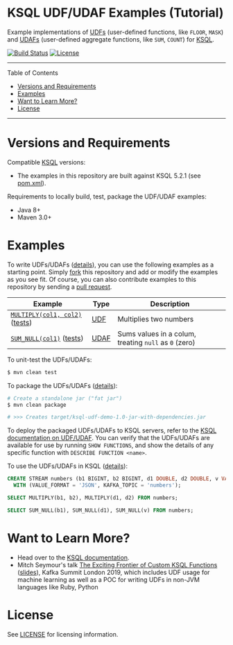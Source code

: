 # KSQL UDF/UDAF Examples (Tutorial)

Example implementations of
[UDFs](https://docs.confluent.io/current/ksql/docs/developer-guide/udf.html) (user-defined functions, like `FLOOR`, `MASK`) and
[UDAFs](https://docs.confluent.io/current/ksql/docs/developer-guide/udf.html) (user-defined aggregate functions, like `SUM`, `COUNT`)
for [KSQL](https://github.com/confluentinc/ksql).

[![Build Status](https://travis-ci.org/miguno/ksql-udf-examples.svg?branch=master)](https://travis-ci.org/miguno/ksql-udf-examples)
[![License](http://img.shields.io/:license-Apache%202-red.svg)](http://www.apache.org/licenses/LICENSE-2.0.txt)

---

Table of Contents

* <a href="#Requirements">Versions and Requirements</a>
* <a href="#Examples">Examples</a>
* <a href="#Learn">Want to Learn More?</a>
* <a href="#License">License</a>

---

<a name="Requirements"></a>

# Versions and Requirements

Compatible [KSQL](https://github.com/confluentinc/ksql) versions:

* The examples in this repository are built against KSQL 5.2.1 (see [pom.xml](pom.xml#L28)).

Requirements to locally build, test, package the UDF/UDAF examples:

* Java 8+
* Maven 3.0+


<a name="Examples"></a>

# Examples

To write UDFs/UDAFs ([details](https://docs.confluent.io/current/ksql/docs/developer-guide/udf.html)), you can use
the following examples as a starting point. Simply [fork](https://github.com/miguno/ksql-udf-examples/fork) this
repository and add or modify the examples as you see fit. Of course, you can also contribute examples to this
repository by sending a [pull request](https://github.com/miguno/ksql-udf-examples/pulls).

| Example                                  | Type      | Description                                           |
| ---------------------------------------- | --------- | ----------------------------------------------------- |
| [`MULTIPLY(col1, col2)`][1] ([tests][2]) | [UDF][5]  | Multiplies two numbers                                |
| [`SUM_NULL(col1)`][3] ([tests][4])       | [UDAF][5] | Sums values in a colum, treating `null` as `0` (zero) |

[1]: src/main/java/com/miguno/ksql/udfdemo/udf/MultiplyUdf.java
[2]: src/test/java/com/miguno/ksql/udfdemo/udf/MultiplyUdfTest.java
[3]: src/main/java/com/miguno/ksql/udfdemo/udaf/SumUdaf.java
[4]: src/test/java/com/miguno/ksql/udfdemo/udaf/SumUdafTest.java
[5]: https://docs.confluent.io/current/ksql/docs/developer-guide/udf.html

To unit-test the UDFs/UDAFs:

```bash
$ mvn clean test
```

To package the UDFs/UDAFs ([details](https://docs.confluent.io/current/ksql/docs/developer-guide/implement-a-udf.html#build-the-udf-package)):

```bash
# Create a standalone jar ("fat jar")
$ mvn clean package

# >>> Creates target/ksql-udf-demo-1.0-jar-with-dependencies.jar
```

To deploy the packaged UDFs/UDAFs to KSQL servers, refer to the
[KSQL documentation on UDF/UDAF](https://docs.confluent.io/current/ksql/docs/developer-guide/udf.html#deploying).
You can verify that the UDFs/UDAFs are available for use by running `SHOW FUNCTIONS`, and show the details of
any specific function with `DESCRIBE FUNCTION <name>`.

To use the UDFs/UDAFs in KSQL ([details]()):

```sql
CREATE STREAM numbers (b1 BIGINT, b2 BIGINT, d1 DOUBLE, d2 DOUBLE, v VARCHAR)
  WITH (VALUE_FORMAT = 'JSON', KAFKA_TOPIC = 'numbers');

SELECT MULTIPLY(b1, b2), MULTIPLY(d1, d2) FROM numbers;

SELECT SUM_NULL(b1), SUM_NULL(d1), SUM_NULL(v) FROM numbers;
```


<a name="Learn"></a>

# Want to Learn More?

* Head over to the [KSQL documentation](https://docs.confluent.io/current/ksql/).
* Mitch Seymour's talk [The Exciting Frontier of Custom KSQL Functions](https://kafka-summit.org/sessions/exciting-frontier-custom-ksql-functions/) ([slides](http://blog.mitchseymour.com/presentations/kafka-summit-london-2019/slides/#/)), Kafka Summit London 2019, which includes UDF usage for machine learning as well as a POC for writing UDFs in non-JVM languages like Ruby, Python


<a name="License"></a>

# License

See [LICENSE](LICENSE) for licensing information.
